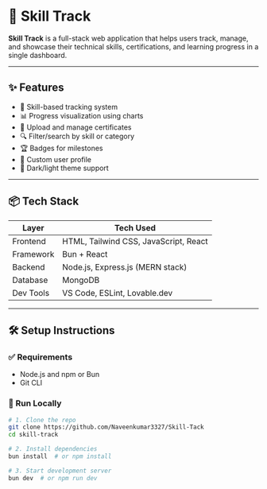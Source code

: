 # 🚀 Skill Track

**Skill Track** is a full-stack web application that helps users track, manage, and showcase their technical skills, certifications, and learning progress in a single dashboard.



---

## ✨ Features

- 🎯 Skill-based tracking system
- 📊 Progress visualization using charts
- 🧾 Upload and manage certificates
- 🔍 Filter/search by skill or category
- 🏆 Badges for milestones
- 👤 Custom user profile
- 🌙 Dark/light theme support

---

## 📦 Tech Stack
| Layer      | Tech Used                         |
|------------|----------------------------------|
| Frontend   | HTML, Tailwind CSS, JavaScript, React |
| Framework  | Bun + React                      |
| Backend    | Node.js, Express.js (MERN stack) |
| Database   | MongoDB                          |
| Dev Tools  | VS Code, ESLint, Lovable.dev     |


---

## 🛠️ Setup Instructions

### ✅ Requirements

- Node.js and npm or Bun
- Git CLI

### 🚀 Run Locally

```bash
# 1. Clone the repo
git clone https://github.com/Naveenkumar3327/Skill-Tack
cd skill-track

# 2. Install dependencies
bun install  # or npm install

# 3. Start development server
bun dev  # or npm run dev
